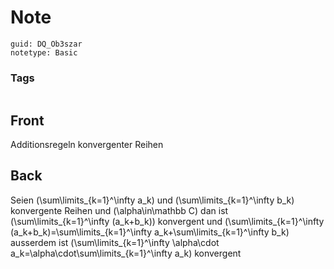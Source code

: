 # Note
```
guid: DQ_Ob3szar
notetype: Basic
```

### Tags
```
```

## Front
Additionsregeln konvergenter Reihen

## Back
Seien \(\sum\limits_{k=1}^\infty a_k\) und \(\sum\limits_{k=1}^\infty b_k\) konvergente Reihen und \(\alpha\in\mathbb C\)
dan ist \(\sum\limits_{k=1}^\infty (a_k+b_k)\) konvergent und \(\sum\limits_{k=1}^\infty (a_k+b_k)=\sum\limits_{k=1}^\infty a_k+\sum\limits_{k=1}^\infty b_k\)
ausserdem ist \(\sum\limits_{k=1}^\infty \alpha\cdot a_k=\alpha\cdot\sum\limits_{k=1}^\infty a_k\) konvergent
